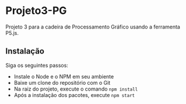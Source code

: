 # Projeto3-PG

Projeto 3 para a cadeira de Processamento Gráfico usando a ferramenta P5.js.

## Instalação

Siga os seguintes passos:

- Instale o Node e o NPM em seu ambiente
- Baixe um clone do repositório com o Git
- Na raiz do projeto, execute o comando `npm install`
- Após a instalação dos pacotes, execute `npm start`
